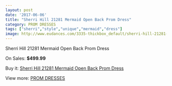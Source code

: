 ```yaml
---
layout: post
date: '2017-06-06'
title: "Sherri Hill 21281 Mermaid Open Back Prom Dress"
category: PROM DRESSES
tags: ["sherri","style","unique","mermaid","dress"]
image: http://www.eudances.com/3335-thickbox_default/sherri-hill-21281-mermaid-open-back-prom-dress.jpg
---
```

Sherri Hill 21281 Mermaid Open Back Prom Dress

On Sales: **$499.99**
<a href="https://www.eudances.com/en/prom-dresses/1137-sherri-hill-21281-mermaid-open-back-prom-dress.html"><amp-img layout="responsive" width="600" height="600" src="//www.eudances.com/3335-thickbox_default/sherri-hill-21281-mermaid-open-back-prom-dress.jpg" alt="Sherri Hill 21281 Mermaid Open Back Prom Dress 0" /></a>
<a href="https://www.eudances.com/en/prom-dresses/1137-sherri-hill-21281-mermaid-open-back-prom-dress.html"><amp-img layout="responsive" width="600" height="600" src="//www.eudances.com/3339-thickbox_default/sherri-hill-21281-mermaid-open-back-prom-dress.jpg" alt="Sherri Hill 21281 Mermaid Open Back Prom Dress 1" /></a>
<a href="https://www.eudances.com/en/prom-dresses/1137-sherri-hill-21281-mermaid-open-back-prom-dress.html"><amp-img layout="responsive" width="600" height="600" src="//www.eudances.com/3338-thickbox_default/sherri-hill-21281-mermaid-open-back-prom-dress.jpg" alt="Sherri Hill 21281 Mermaid Open Back Prom Dress 2" /></a>
<a href="https://www.eudances.com/en/prom-dresses/1137-sherri-hill-21281-mermaid-open-back-prom-dress.html"><amp-img layout="responsive" width="600" height="600" src="//www.eudances.com/3337-thickbox_default/sherri-hill-21281-mermaid-open-back-prom-dress.jpg" alt="Sherri Hill 21281 Mermaid Open Back Prom Dress 3" /></a>
<a href="https://www.eudances.com/en/prom-dresses/1137-sherri-hill-21281-mermaid-open-back-prom-dress.html"><amp-img layout="responsive" width="600" height="600" src="//www.eudances.com/3336-thickbox_default/sherri-hill-21281-mermaid-open-back-prom-dress.jpg" alt="Sherri Hill 21281 Mermaid Open Back Prom Dress 4" /></a>

Buy it: [Sherri Hill 21281 Mermaid Open Back Prom Dress](https://www.eudances.com/en/prom-dresses/1137-sherri-hill-21281-mermaid-open-back-prom-dress.html "Sherri Hill 21281 Mermaid Open Back Prom Dress")

View more: [PROM DRESSES](https://www.eudances.com/en/13-prom-dresses "PROM DRESSES")